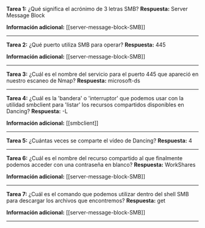 **Tarea 1:** ¿Qué significa el acrónimo de 3 letras SMB?
**Respuesta:** Server Message Block

**Información adicional:** [[server-message-block-SMB]]

---

**Tarea 2:** ¿Qué puerto utiliza SMB para operar?
**Respuesta:** 445

**Información adicional:** [[server-message-block-SMB]]

---

**Tarea 3:** ¿Cuál es el nombre del servicio para el puerto 445 que apareció en nuestro escaneo de Nmap?
**Respuesta:** microsoft-ds

---

**Tarea 4:** ¿Cuál es la 'bandera' o 'interruptor' que podemos usar con la utilidad smbclient para 'listar' los recursos compartidos disponibles en Dancing?
**Respuesta:** -L

**Información adicional:** [[smbclient]]

---

**Tarea 5:** ¿Cuántas veces se comparte el vídeo de Dancing?
**Respuesta:** 4

---

**Tarea 6:** ¿Cuál es el nombre del recurso compartido al que finalmente podemos acceder con una contraseña en blanco?
**Respuesta:** WorkShares

**Información adicional:** [[server-message-block-SMB]]

---

**Tarea 7:** ¿Cuál es el comando que podemos utilizar dentro del shell SMB para descargar los archivos que encontremos?
**Respuesta:** get

**Información adicional:** [[server-message-block-SMB]]

---
